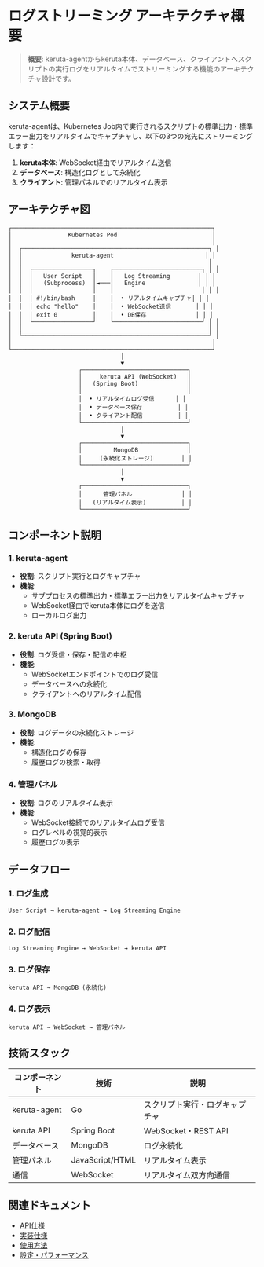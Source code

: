# ログストリーミング アーキテクチャ概要

> **概要**: keruta-agentからkeruta本体、データベース、クライアントへスクリプトの実行ログをリアルタイムでストリーミングする機能のアーキテクチャ設計です。

## システム概要

keruta-agentは、Kubernetes Job内で実行されるスクリプトの標準出力・標準エラー出力をリアルタイムでキャプチャし、以下の3つの宛先にストリーミングします：

1. **keruta本体**: WebSocket経由でリアルタイム送信
2. **データベース**: 構造化ログとして永続化
3. **クライアント**: 管理パネルでのリアルタイム表示

## アーキテクチャ図

```
┌─────────────────────────────────────────────────────────┐
│                Kubernetes Pod                           │
│                                                         │
│  ┌─────────────────────────────────────────────────────┐ │
│  │              keruta-agent                          │ │
│  │                                                     │
│  │  ┌─────────────────┐    ┌─────────────────────────┐ │ │
│  │  │   User Script   │    │   Log Streaming        │ │ │
│  │  │   (Subprocess)  │◄───│   Engine               │ │ │
│  │  │                 │    │                         │ │ │
│  │  │ #!/bin/bash     │    │  • リアルタイムキャプチャ│ │ │
│  │  │ echo "hello"    │    │  • WebSocket送信       │ │ │
│  │  │ exit 0          │    │  • DB保存              │ │ │
│  │  └─────────────────┘    └─────────────────────────┘ │ │
│  │                                                     │ │
│  └─────────────────────────────────────────────────────┘ │
│                                                         │
└─────────────────────────────────────────────────────────┘
                                │
                                ▼
                    ┌──────────────────────────────┐
                    │     keruta API (WebSocket)   │
                    │   (Spring Boot)              │
                    │                              │
                    │  • リアルタイムログ受信      │ │
                    │  • データベース保存          │ │
                    │  • クライアント配信          │ │
                    └──────────────────────────────┘
                                │
                                ▼
                    ┌──────────────────────────────┐
                    │         MongoDB              │
                    │     (永続化ストレージ)        │ │
                    └──────────────────────────────┘
                                │
                                ▼
                    ┌──────────────────────────────┐
                    │      管理パネル              │ │
                    │   (リアルタイム表示)          │ │
                    └──────────────────────────────┘
```

## コンポーネント説明

### 1. keruta-agent
- **役割**: スクリプト実行とログキャプチャ
- **機能**:
  - サブプロセスの標準出力・標準エラー出力をリアルタイムキャプチャ
  - WebSocket経由でkeruta本体にログを送信
  - ローカルログ出力

### 2. keruta API (Spring Boot)
- **役割**: ログ受信・保存・配信の中枢
- **機能**:
  - WebSocketエンドポイントでのログ受信
  - データベースへの永続化
  - クライアントへのリアルタイム配信

### 3. MongoDB
- **役割**: ログデータの永続化ストレージ
- **機能**:
  - 構造化ログの保存
  - 履歴ログの検索・取得

### 4. 管理パネル
- **役割**: ログのリアルタイム表示
- **機能**:
  - WebSocket接続でのリアルタイムログ受信
  - ログレベルの視覚的表示
  - 履歴ログの表示

## データフロー

### 1. ログ生成
```
User Script → keruta-agent → Log Streaming Engine
```

### 2. ログ配信
```
Log Streaming Engine → WebSocket → keruta API
```

### 3. ログ保存
```
keruta API → MongoDB (永続化)
```

### 4. ログ表示
```
keruta API → WebSocket → 管理パネル
```

## 技術スタック

| コンポーネント | 技術 | 説明 |
|---------------|------|------|
| keruta-agent | Go | スクリプト実行・ログキャプチャ |
| keruta API | Spring Boot | WebSocket・REST API |
| データベース | MongoDB | ログ永続化 |
| 管理パネル | JavaScript/HTML | リアルタイム表示 |
| 通信 | WebSocket | リアルタイム双方向通信 |

## 関連ドキュメント
- [API仕様](./api-specification.md)
- [実装仕様](./implementation-specification.md)
- [使用方法](./usage-guide.md)
- [設定・パフォーマンス](./configuration-performance.md) 